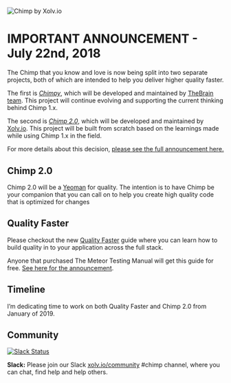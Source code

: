 # 
![Chimp by Xolv.io](./images/chimp.png?raw=true)
# 

# IMPORTANT ANNOUNCEMENT - July 22nd, 2018

The Chimp that you know and love is now being split into two separate projects, both of which are intended to help you deliver higher quality faster.

The first is [*Chimpy*](https://github.com/TheBrainFamily/chimpy), which will be developed and maintained by [TheBrain team](http://team.thebrain.pro). This project will continue evolving and supporting the current thinking behind Chimp 1.x. 

The second is [*Chimp 2.0*](https://github.com/xolvio/chimp), which will be developed and maintained by [Xolv.io](http://xolv.io). This project will be built from scratch based on the learnings made while using Chimp 1.x in the field.

For more details about this decision, [please see the full announcement here.](https://medium.com/@sam_hatoum/the-future-of-chimp-js-e911f8e9aaa6)

## Chimp 2.0
Chimp 2.0 will be a [Yeoman](http://yeoman.io/) for quality. The intention is to have Chimp be your companion that you can call on to help you create high quality code that is optimized for changes


## Quality Faster
Please checkout the new [Quality Faster](http://quality.xolv.io/?utm_source=XolvOSS&utm_medium=OSSGitHub&utm_content=ChimpGitHubReadme&utm_campaign=QFLaunch) guide where you can learn how to build quality in to your application across the full stack.

Anyone that purchased The Meteor Testing Manual will get this guide for free. [See here for the announcement](https://www.qualityfaster.com/landing/meteor-testing.html).

## Timeline
I’m dedicating time to work on both Quality Faster and Chimp 2.0 from January of 2019.

## Community
[![Slack Status](http://community.xolv.io/badge.svg)](http://community.xolv.io)

**Slack:** Please join our Slack [xolv.io/community](http://community.xolv.io) #chimp channel, where you can chat, find help and help others.
